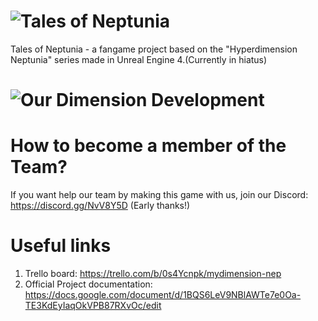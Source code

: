 # ![Tales of Neptunia](https://i.imgur.com/HTsqToD.png) 
Tales of Neptunia - a fangame project based on the "Hyperdimension Neptunia" series made in Unreal Engine 4.(Currently in hiatus)
# ![Our Dimension Development](https://i.imgur.com/jcB4q5n.pngg) 
# How to become a member of the Team?
If you want help our team by making this game with us, join our Discord: https://discord.gg/NvV8Y5D (Early thanks!)
# Useful links
1. Trello board: https://trello.com/b/0s4Ycnpk/mydimension-nep
2. Official Project documentation: https://docs.google.com/document/d/1BQS6LeV9NBlAWTe7e0Oa-TE3KdEyIaqOkVPB87RXvOc/edit
